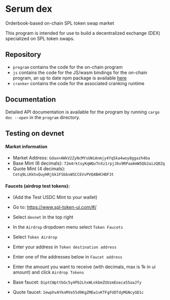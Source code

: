 # Serum dex

Orderbook-based on-chain SPL token swap market

This program is intended for use to build a decentralized exchange (DEX) specialized on SPL token swaps.

## Repository

- `program` contains the code for the on-chain program
- `js` contains the code for the JS/wasm bindings for the on-chain program, an up to date npm package is available [here](https://www.npmjs.com/package/@bonfida/dex-v4)
- `cranker` contains the code for the associated cranking runtime

## Documentation

Detailed API documentation is available for the program by running `cargo doc --open` in the `program` directory.

## Testing on devnet

#### Market information

- Market Address: `Gdaxn4WkV2ZyNcMYsUWiAnmjy4YqSka4woy8ggazh4ba`
- Base Mint (6 decimals): `72m4rktxyKqWQxTnXz1rpjJ6v9RPaa6mW5Qb2aizQ8Zq`
- Quote Mint (4 decimals): `Cetq9LiKkhvQuyHRjbk1FSbbsWSCCEVvPVQ4BHCHDF3t`

#### Faucets (airdrop test tokens):

- (Add the Test USDC Mint to your wallet)
- Go to: https://www.spl-token-ui.com/#/
- Select `devnet` in the top right
- In the `Airdrop` dropdown menu select `Token Faucets`
- Select `Token Airdrop`
- Enter your address in `Token destination address`
- Enter one of the addresses below in `Faucet address`
- Enter the amount you want to receive (with decimals, max is 1k in ui amount) and click `Airdrop Tokens`

- Base faucet: `DiptCWpttbGc5y4Pb2LhxWLnkbmZUUzmEoeca55aaJfy`
- Quote faucet: `2ewphvAYknMVe55d9KgZMEw1vKTFgFUDTdyMGNcyGD1c`
